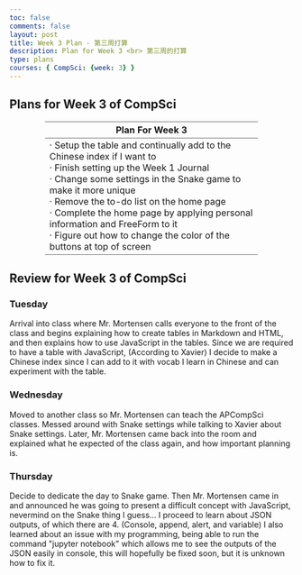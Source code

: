 ```yaml
---
toc: false
comments: false
layout: post
title: Week 3 Plan - 第三周打算
description: Plan for Week 3 <br> 第三周的打算
type: plans
courses: { CompSci: {week: 3} }
---
```

<style>
    table {
        border-collapse: collapse;
    }
    th, td {
        border: 1px solid #6e6e6e;
    }
    /* Remove the bottom border of the table rows */
    tr, td, th {
        border-left: none;
        border-right: none;
    }
table.center {
  margin-left: auto; 
  margin-right: auto;
}
</style>
## Plans for Week 3 of CompSci
<table class="center" style="width:75%">
    <tr>
        <th style="text-align:center">Plan For Week 3</th>
    </tr>
    <tr style="height:200px">
        <td><span>&#183;</span> Setup the table and continually add to the Chinese index if I want to
        <br><span>&#183;</span> Finish setting up the Week 1 Journal
        <br><span>&#183;</span> Change some settings in the Snake game to make it more unique
        <br><span>&#183;</span> Remove the to-do list on the home page
        <br><span>&#183;</span> Complete the home page by applying personal information and FreeForm to it
        <br><span>&#183;</span> Figure out how to change the color of the buttons at top of screen
        </td>
    </tr>
</table> 

## Review for Week 3 of CompSci

### Tuesday
Arrival into class where Mr. Mortensen calls everyone to the front of the class and begins explaining how to create tables in Markdown and HTML, and then explains how to use JavaScript in the tables. Since we are required to have a table with JavaScript, (According to Xavier) I decide to make a Chinese index since I can add to it with vocab I learn in Chinese and can experiment with the table.

### Wednesday
Moved to another class so Mr. Mortensen can teach the APCompSci classes. Messed around with Snake settings while talking to Xavier about Snake settings. Later, Mr. Mortensen came back into the room and explained what he expected of the class again, and how important planning is.

### Thursday
Decide to dedicate the day to Snake game. Then Mr. Mortensen came in and announced he was going to present a difficult concept with JavaScript, nevermind on the Snake thing I guess...
I proceed to learn about JSON outputs, of which there are 4. (Console, append, alert, and variable) I also learned about an issue with my programming, being able to run the command "jupyter notebook" which allows me to see the outputs of the JSON easily in console, this will hopefully be fixed soon, but it is unknown how to fix it.